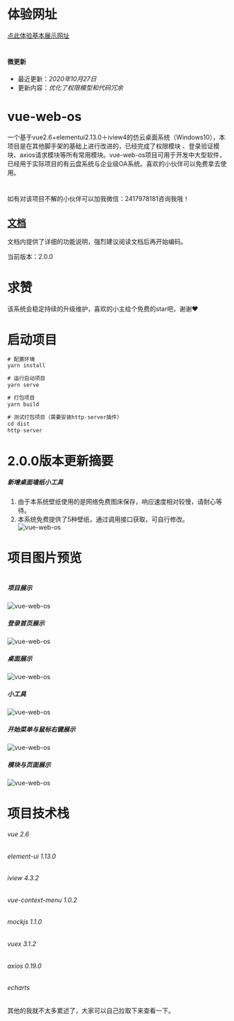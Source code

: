 # 体验网址
[点此体验基本展示网址](http://www.jxys.top:1000/#/signin)
#

#### 微更新
*  最近更新：*2020年10月27日*
*  更新内容：*优化了权限模型和代码冗余*

# vue-web-os
一个基于vue2.6+elementui2.13.0＋iview4的仿云桌面系统（Windows10），本项目是在其他脚手架的基础上进行改进的，已经完成了权限模块
、登录验证模块、axios请求模块等所有常用模块。vue-web-os项目可用于开发中大型软件，已经用于实际项目的有云盘系统与企业级OA系统。喜欢的小伙伴可以免费拿去使用。
#
如有对该项目不解的小伙伴可以加我微信：2417978181咨询我哦！

## [文档](./docs/index.md)

文档内提供了详细的功能说明，强烈建议阅读文档后再开始编码。


当前版本：2.0.0
# 求赞
该系统会稳定持续的升级维护，喜欢的小主给个免费的star吧，谢谢❤

# 启动项目
```Java
# 配置环境
yarn install

# 运行启动项目
yarn serve

# 打包项目
yarn build

# 测试打包项目（需要安装http-server插件）
cd dist
http-server

```
# 
# 2.0.0版本更新摘要
##### 新增桌面墙纸小工具
1. 由于本系统壁纸使用的是网络免费图床保存，响应速度相对较慢，请耐心等待。
2. 本系统免费提供了5种壁纸，通过调用接口获取，可自行修改。
![vue-web-os](https://s1.ax1x.com/2020/09/11/wtDh36.jpg "vue-web-os")
# 


# 项目图片预览
# 
##### 项目展示
![vue-web-os](https://s1.ax1x.com/2020/09/08/wQ5IsS.jpg "vue-web-os") 
##### 登录首页展示
![vue-web-os](https://s1.ax1x.com/2020/09/10/wGtyWj.jpg "vue-web-os") 
##### 桌面展示
![vue-web-os](https://s1.ax1x.com/2020/10/27/BQdqpQ.jpg "vue-web-os")  
##### 小工具
![vue-web-os](https://s1.ax1x.com/2020/10/27/BQwF1J.jpg "vue-web-os")
##### 开始菜单与鼠标右键展示
![vue-web-os](https://s1.ax1x.com/2020/10/27/BQwZ0x.jpg "vue-web-os")  
##### 模块与页面展示
![vue-web-os](https://s1.ax1x.com/2020/10/27/BQwutO.jpg "vue-web-os")  



# 项目技术栈
###### vue 2.6
###### element-ui 1.13.0
###### iview 4.3.2
###### vue-context-menu 1.0.2
###### mockjs 1.1.0
###### vuex	3.1.2
###### axios 0.19.0
###### echarts
其他的我就不太多累述了，大家可以自己拉取下来查看一下。
